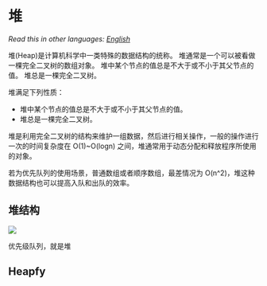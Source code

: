 # 堆

_Read this in other languages:_
[_English_](README.en-US.md)

堆(Heap)是计算机科学中一类特殊的数据结构的统称。 堆通常是一个可以被看做一棵完全二叉树的数组对象。
堆中某个节点的值总是不大于或不小于其父节点的值。 堆总是一棵完全二叉树。

堆满足下列性质：

* 堆中某个节点的值总是不大于或不小于其父节点的值。
* 堆总是一棵完全二叉树。

堆是利用完全二叉树的结构来维护一组数据，然后进行相关操作，一般的操作进行一次的时间复杂度在 O(1)~O(logn) 之间，堆通常用于动态分配和释放程序所使用的对象。

若为优先队列的使用场景，普通数组或者顺序数组，最差情况为 O(n^2)，堆这种数据结构也可以提高入队和出队的效率。

## 堆结构

![](https://gitee.com/geekhall/pic/raw/main/img/20211105205916.png)

优先级队列，就是堆

## Heapfy
